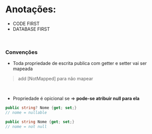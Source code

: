 # Anotações:


- CODE FIRST
- DATABASE FIRST

</br>

### Convenções
- Toda propriedade de escrita publica com getter e setter vai ser mapeada
> add [NotMapped] para não mapear
</br>

- Propriedade é opicional se => **pode-se atribuir null para ela**
```csharp
public string? Nome {get; set;}
// nome = nullable
```
```csharp
public string Nome {get; set;}
// nome = not null
```
</br>

